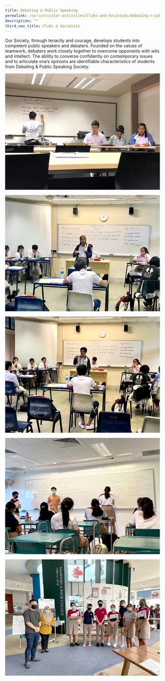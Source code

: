 ```yaml
---
title: Debating & Public Speaking
permalink: /co-curricular-activities/Clubs-and-Societies/debating-n-public-speaking/
description: ""
third_nav_title: Clubs & Societies
---
```

Our Society, through tenacity and courage, develops students into competent public speakers and debaters. Founded on the values of teamwork, debaters work closely together to overcome opponents with wits and intellect. The ability to converse confidently on contemporary issues and to articulate one’s opinions are identifiable characteristics of students from Debating & Public Speaking Society.

![](/images/TMJC-StudentDevelopment_CCA_DPS_01.jpeg)

![](/images/TMJC-StudentDevelopment_CCA_DPS_02.jpeg)

![](/images/TMJC-StudentDevelopment_CCA_DPS_03.jpeg)

![](/images/TMJC-StudentDevelopment_CCA_DPS_04.jpeg)

![](/images/TMJC-StudentDevelopment_CCA_DPS_05.jpeg)
